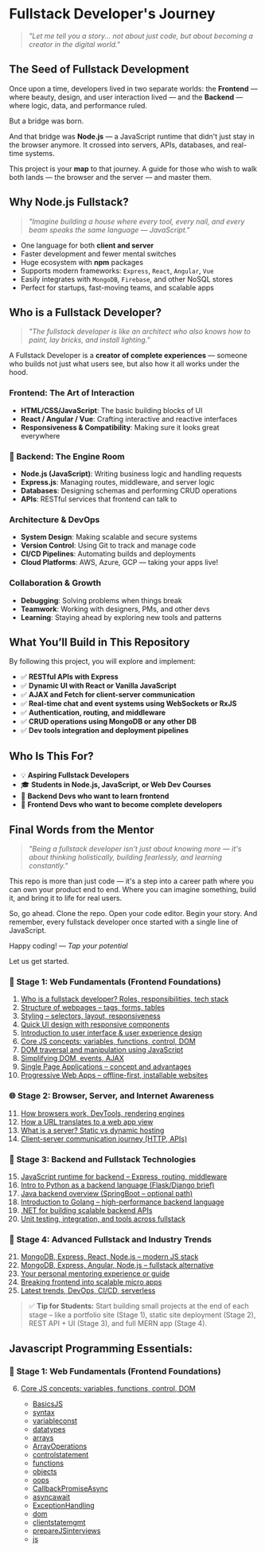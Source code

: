 # Fullstack Developer's Journey

> *"Let me tell you a story... not about just code, but about becoming a creator in the digital world."*

## The Seed of Fullstack Development

Once upon a time, developers lived in two separate worlds: the **Frontend** — where beauty, design, and user interaction lived — and the **Backend** — where logic, data, and performance ruled.

But a bridge was born.

And that bridge was **Node.js** — a JavaScript runtime that didn't just stay in the browser anymore. It crossed into servers, APIs, databases, and real-time systems.

This project is your **map** to that journey. A guide for those who wish to walk both lands — the browser and the server — and master them.

##  Why Node.js Fullstack?

> *"Imagine building a house where every tool, every nail, and every beam speaks the same language — JavaScript."*

- One language for both **client and server**
- Faster development and fewer mental switches
- Huge ecosystem with **npm** packages
- Supports modern frameworks: `Express`, `React`, `Angular`, `Vue`
- Easily integrates with `MongoDB`, `Firebase`, and other NoSQL stores
- Perfect for startups, fast-moving teams, and scalable apps

 
## Who is a Fullstack Developer?
> *"The fullstack developer is like an architect who also knows how to paint, lay bricks, and install lighting."*

A Fullstack Developer is a **creator of complete experiences** — someone who builds not just what users see, but also how it all works under the hood.

###  Frontend: The Art of Interaction
- **HTML/CSS/JavaScript**: The basic building blocks of UI
- **React / Angular / Vue**: Crafting interactive and reactive interfaces
- **Responsiveness & Compatibility**: Making sure it looks great everywhere

### 🔧 Backend: The Engine Room
- **Node.js (JavaScript)**: Writing business logic and handling requests
- **Express.js**: Managing routes, middleware, and server logic
- **Databases**: Designing schemas and performing CRUD operations
- **APIs**: RESTful services that frontend can talk to

###  Architecture & DevOps
- **System Design**: Making scalable and secure systems
- **Version Control**: Using Git to track and manage code
- **CI/CD Pipelines**: Automating builds and deployments
- **Cloud Platforms**: AWS, Azure, GCP — taking your apps live!

###  Collaboration & Growth
- **Debugging**: Solving problems when things break
- **Teamwork**: Working with designers, PMs, and other devs
- **Learning**: Staying ahead by exploring new tools and patterns

## What You’ll Build in This Repository

By following this project, you will explore and implement:

- ✅ **RESTful APIs with Express**
- ✅ **Dynamic UI with React or Vanilla JavaScript**
- ✅ **AJAX and Fetch for client-server communication**
- ✅ **Real-time chat and event systems using WebSockets or RxJS**
- ✅ **Authentication, routing, and middleware**
- ✅ **CRUD operations using MongoDB or any other DB**
- ✅ **Dev tools integration and deployment pipelines**

## Who Is This For?

- 💡 **Aspiring Fullstack Developers**
- 🎓 **Students in Node.js, JavaScript, or Web Dev Courses**
- 🧪 **Backend Devs who want to learn frontend**
- 🚀 **Frontend Devs who want to become complete developers**

## Final Words from the Mentor

> *"Being a fullstack developer isn't just about knowing more — it's about thinking holistically, building fearlessly, and learning constantly."*

This repo is more than just code — it's a step into a career path where you can own your product end to end. Where you can imagine something, build it, and bring it to life for real users.

So, go ahead. Clone the repo. Open your code editor. Begin your story. And remember, every fullstack developer once started with a single line of JavaScript.

Happy coding! 
— *Tap your potential*


Let us get started.
 
### 🧱 **Stage 1: Web Fundamentals (Frontend Foundations)**

1. <a href="https://github.com/RaviTambade/TFLNodeJS/blob/main/notes/fullstackdeveloper.md">Who is a fullstack developer? Roles, responsibilities, tech stack</a>
2. <a href="https://github.com/RaviTambade/TFLNodeJS/blob/main/notes/html.md">Structure of webpages – tags, forms, tables</a>
3. <a href="https://github.com/RaviTambade/TFLNodeJS/blob/main/notes/css.md">Styling – selectors, layout, responsiveness</a>
4. <a href="https://github.com/RaviTambade/TFLNodeJS/blob/main/notes/bootstrap.md">Quick UI design with responsive components</a>
5. <a href="https://github.com/RaviTambade/TFLNodeJS/blob/main/notes/uiux.md">Introduction to user interface & user experience design</a>
6. <a href="https://github.com/RaviTambade/TFLNodeJS/blob/main/notes/javascript/">Core JS concepts: variables, functions, control, DOM</a>
7. <a href="https://github.com/RaviTambade/TFLNodeJS/blob/main/notes/dom.md">DOM traversal and manipulation using JavaScript</a>
8. <a href="https://github.com/RaviTambade/TFLNodeJS/blob/main/notes/jquery.md">Simplifying DOM, events, AJAX</a>
9. <a href="https://github.com/RaviTambade/TFLNodeJS/blob/main/notes/spa.md">Single Page Applications – concept and advantages</a>
10. <a href="https://github.com/RaviTambade/TFLNodeJS/blob/main/notes/pwa.md">Progressive Web Apps – offline-first, installable websites</a>

### 🌐 **Stage 2: Browser, Server, and Internet Awareness**

11. <a href="https://github.com/RaviTambade/TFLNodeJS/blob/main/notes/browser.md">How browsers work, DevTools, rendering engines</a>
12. <a href="https://github.com/RaviTambade/TFLNodeJS/blob/main/notes/webappurlinbrowser.md">How a URL translates to a web app view</a>
13. <a href="https://github.com/RaviTambade/TFLNodeJS/blob/main/notes/webserver.md">What is a server? Static vs dynamic hosting</a>
14. <a href="https://github.com/RaviTambade/TFLNodeJS/blob/main/notes/journeyclientserver.md">Client-server communication journey (HTTP, APIs)</a>


### 🧰 **Stage 3: Backend and Fullstack Technologies**

15. <a href="https://github.com/RaviTambade/TFLNodeJS/blob/main/notes/nodejs/">JavaScript runtime for backend – Express, routing, middleware</a>
16. <a href="https://github.com/RaviTambade/TFLNodeJS/blob/main/notes/python.md">Intro to Python as a backend language (Flask/Django brief)</a>
17. <a href="https://github.com/RaviTambade/TFLNodeJS/blob/main/notes/java.md">Java backend overview (SpringBoot – optional path)</a>
18. <a href="https://github.com/RaviTambade/TFLNodeJS/blob/main/notes/go.md">Introduction to Golang – high-performance backend language</a>
19. <a href="https://github.com/RaviTambade/TFLNodeJS/blob/main/notes/dotnet.md">.NET for building scalable backend APIs</a>
20. <a href="https://github.com/RaviTambade/TFLNodeJS/blob/main/notes/Testing/">Unit testing, integration, and tools across fullstack</a>


### 🧠 **Stage 4: Advanced Fullstack and Industry Trends**

21. <a href="https://github.com/RaviTambade/TFLNodeJS/blob/main/notes/mern.md">MongoDB, Express, React, Node.js – modern JS stack</a>
22. <a href="https://github.com/RaviTambade/TFLNodeJS/blob/main/notes/mean.md">MongoDB, Express, Angular, Node.js – fullstack alternative</a>
23. <a href="https://github.com/RaviTambade/TFLNodeJS/blob/main/notes/mentoringmern.md">Your personal mentoring experience or guide</a>
24. <a href="https://github.com/RaviTambade/TFLNodeJS/blob/main/notes/microfrontend.md">Breaking frontend into scalable micro apps</a>
25. <a href="https://github.com/RaviTambade/TFLNodeJS/blob/main/notes/fullstackdevtrends.md">Latest trends, DevOps, CI/CD, serverless</a>


> ✅ **Tip for Students:**
> Start building small projects at the end of each stage – like a portfolio site (Stage 1), static site deployment (Stage 2), REST API + UI (Stage 3), and full MERN app (Stage 4).

 

## Javascript Programming Essentials:


### 🧱 **Stage 1: Web Fundamentals (Frontend Foundations)**

6. <a href="https://github.com/RaviTambade/TFLNodeJS/blob/main/notes/javascript/">Core JS concepts: variables, functions, control, DOM</a>

   * <a href="https://github.com/RaviTambade/TFLNodeJS/blob/main/notes/javascript/BasicsJS.md">BasicsJS</a> <!-- Start here for basic introduction to JavaScript. -->
   * <a href="https://github.com/RaviTambade/TFLNodeJS/blob/main/notes/javascript/syntax.md">syntax</a> <!-- Covers JavaScript syntax rules and structure. -->
   * <a href="https://github.com/RaviTambade/TFLNodeJS/blob/main/notes/javascript/variableconst.md">variableconst</a> <!-- Let, const, var – important for understanding scoping and declaration. -->
   * <a href="https://github.com/RaviTambade/TFLNodeJS/blob/main/notes/javascript/datatypes.md">datatypes</a> <!-- Covers primitive and reference types. -->
   * <a href="https://github.com/RaviTambade/TFLNodeJS/blob/main/notes/javascript/arrays.md">arrays</a> <!-- Essential collection type – needed for most real-world JS coding. -->
   * <a href="https://github.com/RaviTambade/TFLNodeJS/blob/main/notes/javascript/ArrayOperations.md">ArrayOperations</a> <!-- Covers advanced array methods like map, filter, reduce. -->
   * <a href="https://github.com/RaviTambade/TFLNodeJS/blob/main/notes/javascript/controlstatement.md">controlstatement</a> <!-- If-else, switch, loops – basic flow control. -->
   * <a href="https://github.com/RaviTambade/TFLNodeJS/blob/main/notes/javascript/functions.md">functions</a> <!-- Function declarations, expressions, arrow functions. -->
   * <a href="https://github.com/RaviTambade/TFLNodeJS/blob/main/notes/javascript/objects.md">objects</a> <!-- Learn how data is structured using key-value pairs. -->
   * <a href="https://github.com/RaviTambade/TFLNodeJS/blob/main/notes/javascript/oops.md">oops</a> <!-- Encapsulation, inheritance, classes – OOP with JS. -->
   * <a href="https://github.com/RaviTambade/TFLNodeJS/blob/main/notes/javascript/CallbackPromiseAsync.md">CallbackPromiseAsync</a> <!-- Important for understanding async flow – Callbacks, Promises. -->
   * <a href="https://github.com/RaviTambade/TFLNodeJS/blob/main/notes/javascript/asyncawait.md">asyncawait</a> <!-- Modern async handling using async/await. -->
   * <a href="https://github.com/RaviTambade/TFLNodeJS/blob/main/notes/javascript/ExceptionHandling.md">ExceptionHandling</a> <!-- Try-catch-finally, custom errors – for robust code. -->
   * <a href="https://github.com/RaviTambade/TFLNodeJS/blob/main/notes/javascript/dom.md">dom</a> <!-- Manipulating the Document Object Model – must for web development. -->
   * <a href="https://github.com/RaviTambade/TFLNodeJS/blob/main/notes/javascript/clientstatemgmt.md">clientstatemgmt</a> <!-- Managing data in frontend apps – sessionStorage, localStorage, cookies. -->
   * <a href="https://github.com/RaviTambade/TFLNodeJS/blob/main/notes/javascript/prepareJSinterviews.md">prepareJSinterviews</a> <!-- Revise, practice, and crack JavaScript interviews. -->
   * <a href="https://github.com/RaviTambade/TFLNodeJS/blob/main/notes/javascript/js.md">js</a> <!-- General JS notes or summary file (keep it last for reference). -->
